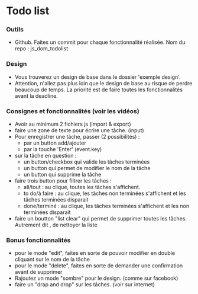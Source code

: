 # Todo list 

### Outils
- Github. Faites un commit pour chaque fonctionnalité réalisée. Nom du repo : js_dom_todolist

### Design
- Vous trouverez un design de base dans le dossier 'exemple design'.
- Attention, n'allez pas plus loin que le design de base au risque de perdre beaucoup de temps. La priorité est de faire toutes les fonctionnalités avant la deadline.

### Consignes et fonctionnalités (voir les vidéos)
- Avoir au minimum 2 fichiers js (import & export)
- faire une zone de texte pour écrire une tâche. (input)
- Pour enregistrer une tâche, passer (2 possibilités) :
    - par un button add/ajouter
    - par la touche 'Enter' (event.key)
- sur la tâche en question :
    - un button/checkbox qui valide les tâches terminées
    - un button qui permet de modifier le nom de la tâche
    - un button qui supprime la tâche
- faire trois button pour filtrer les tâches :
    - all/tout : au clique, toutes les tâches s'affichent.
    - to do/à faire : au clique, les tâches non terminées s'affichent et les tâches terminées disparait
    - done/terminé : au clique, les tâches terminées s'affichent et les non terminées disparait
- faire un boutton "list clear" qui permet de supprimer toutes les tâches. Autrement dit , de nettoyer la liste

### Bonus fonctionnalités
- pour le mode "edit", faites en sorte de pouvoir modifier en double cliquant sur le nom de la tâche
- pour le mode "delete", faites en sorte de demander une confirmation avant de supprimer
- Rajoutez un mode "sombre" pour le design. (comme sur facebook)
- faire un "drap and drop" sur les tâches. (voir sur internet)